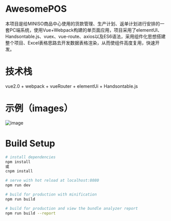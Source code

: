 # AwesomePOS

本项目是给MINISO商品中心使用的货款管理、生产计划、返单计划进行安排的一套PC端系统，使用Vue+Webpack构建的单页面应用，项目采用了elementUI、Handsontable.js、vuex、vue-route、axios以及ES6语法，采用组件化思想搭建整个项目、Excel表格思路去开发数据表格渲染，从而使组件高度复用，快速开发。

# 技术栈

vue2.0 + webpack + vueRouter + elementUi + Handsontable.js

# 示例（images）

![image](https://github.com/SupermanWenZai/AwesomePOS/blob/master/src/assets/images/AwesomePOS.png)

# Build Setup

``` bash
# install dependencies
npm install
或
cnpm install

# serve with hot reload at localhost:8080
npm run dev

# build for production with minification
npm run build

# build for production and view the bundle analyzer report
npm run build --report
```
